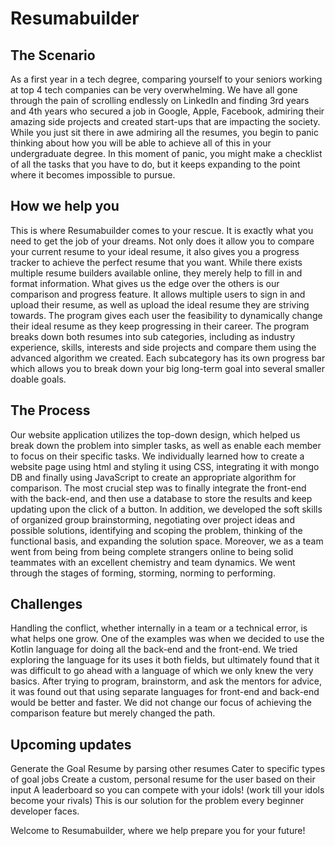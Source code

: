 # Resumabuilder

## The Scenario

As a first year in a tech degree, comparing yourself to your seniors working at top 4 tech companies can be very overwhelming. We have all gone through the pain of scrolling endlessly on LinkedIn and finding 3rd years and 4th years who secured a job in Google, Apple, Facebook, admiring their amazing side projects and created start-ups that are impacting the society. While you just sit there in awe admiring all the resumes, you begin to panic thinking about how you will be able to achieve all of this in your undergraduate degree. In this moment of panic, you might make a checklist of all the tasks that you have to do, but it keeps expanding to the point where it becomes impossible to pursue.

## How we help you

This is where Resumabuilder comes to your rescue. It is exactly what you need to get the job of your dreams. Not only does it allow you to compare your current resume to your ideal resume, it also gives you a progress tracker to achieve the perfect resume that you want. While there exists multiple resume builders available online, they merely help to fill in and format information. What gives us the edge over the others is our comparison and progress feature. It allows multiple users to sign in and upload their resume, as well as upload the ideal resume they are striving towards. The program gives each user the feasibility to dynamically change their ideal resume as they keep progressing in their career. The program breaks down both resumes into sub categories, including as industry experience, skills, interests and side projects and compare them using the advanced algorithm we created. Each subcategory has its own progress bar which allows you to break down your big long-term goal into several smaller doable goals.

## The Process

Our website application utilizes the top-down design, which helped us break down the problem into simpler tasks, as well as enable each member to focus on their specific tasks. We individually learned how to create a website page using html and styling it using CSS, integrating it with mongo DB and finally using JavaScript to create an appropriate algorithm for comparison. The most crucial step was to finally integrate the front-end with the back-end, and then use a database to store the results and keep updating upon the click of a button. In addition, we developed the soft skills of organized group brainstorming, negotiating over project ideas and possible solutions, identifying and scoping the problem, thinking of the functional basis, and expanding the solution space. Moreover, we as a team went from being from being complete strangers online to being solid teammates with an excellent chemistry and team dynamics. We went through the stages of forming, storming, norming to performing.

## Challenges

Handling the conflict, whether internally in a team or a technical error, is what helps one grow. One of the examples was when we decided to use the Kotlin language for doing all the back-end and the front-end. We tried exploring the language for its uses it both fields, but ultimately found that it was difficult to go ahead with a language of which we only knew the very basics. After trying to program, brainstorm, and ask the mentors for advice, it was found out that using separate languages for front-end and back-end would be better and faster. We did not change our focus of achieving the comparison feature but merely changed the path.

## Upcoming updates

Generate the Goal Resume by parsing other resumes
Cater to specific types of goal jobs
Create a custom, personal resume for the user based on their input
A leaderboard so you can compete with your idols! (work till your idols become your rivals)
This is our solution for the problem every beginner developer faces.

Welcome to Resumabuilder, where we help prepare you for your future!
